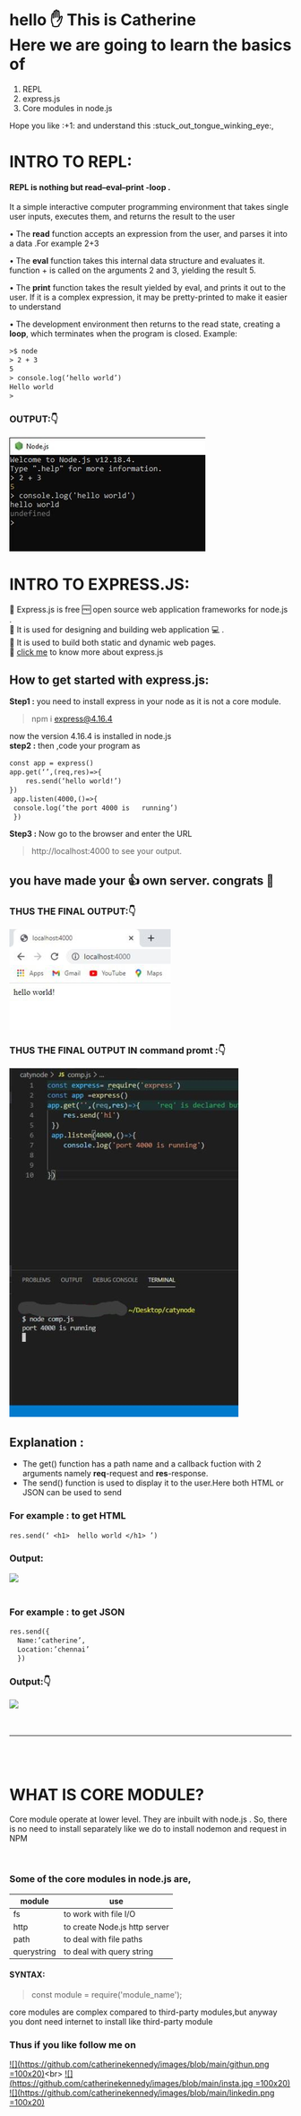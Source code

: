 # hello :raised_hand: This is Catherine<br> Here we are going to learn the basics of 
<ol>
<li>REPL</li>
<li>express.js</li>
<li>Core modules in node.js</li>
</ol>
Hope you like :+1: and understand this :stuck_out_tongue_winking_eye:,


# 	INTRO TO REPL:
#### REPL is nothing but <b> read–eval–print -loop </b>.
It a simple interactive computer programming environment that takes single user inputs, executes them, and returns the result to the user

•	The <b>read</b> function accepts an expression from the user, and parses it into a data .For example 2+3

•	The <b>eval</b> function takes this internal data structure and evaluates it. function + is called on the arguments 2 and 3, yielding the result 5.

•	  The <b>print</b> function takes the result yielded by eval, and prints it out to the user. If it is a complex expression, it may be pretty-printed to make it easier to understand

•	The development environment then returns to the read state, creating a <b>loop</b>, which terminates when the program is closed.
Example:
<br>
````
>$ node
> 2 + 3
5
> console.log(‘hello world’)
Hello world
>
````
### OUTPUT::point_down:
<img src="https://github.com/catherinekennedy/images/blob/main/repl.jpeg?raw=true" >

# INTRO TO EXPRESS.JS:
:mushroom: 	Express.js is free  :free: open source web application frameworks for node.js .<br>
:mushroom: 	It is used for designing and building web application :computer: .<br>
:mushroom:	 It is used to build both static and dynamic web pages.<br>
:mushroom: [click me](https://expressjs.com/) to know more about express.js


## How to get started with express.js:
  **Step1 :** you need to install express in your node as it is not a core module.
   
   > npm i express@4.16.4
 
 now the version 4.16.4 is installed in node.js<br>
**step2 :** then ,code your program as <br>

 ````` const express=require(‘express’)
 const app = express()
app.get(‘’,(req,res)=>{
     res.send(‘hello world!’)
 })
  app.listen(4000,()=>{
  console.log(‘the port 4000 is   running’)
  })
 `````
   **Step3 :** Now go to  the browser and enter the URL
>http://localhost:4000
   to see your output.
   
   ## you have made your :thumbsup: own server. congrats :raised_hands:
   
  ### THUS THE FINAL OUTPUT::point_down:
<img src="https://github.com/catherinekennedy/images/blob/main/1output.jpeg?raw=true" >
 
 ### THUS THE FINAL OUTPUT IN command promt ::point_down:
<img src="https://github.com/catherinekennedy/images/blob/main/finalpage.jpeg?raw=true" >
  
   
 
 ## Explanation :
 * The get() function has a path name and a callback fuction with 2 arguments namely **req**-request and **res**-response.
* The send() function is used to display it to the user.Here both HTML or JSON can be used to send
 
### For example : to get **HTML**
```res.send(‘ <h1>  hello world </h1> ’)```
### Output:
<img src="https://github.com/catherinekennedy/images/blob/main/htmloutput.jpeg?raw=true" >
<br><br>

### For example : to get **JSON**
```
res.send({
  Name:’catherine’,
  Location:’chennai’
  })
```
### Output::point_down:
<img src="https://github.com/catherinekennedy/images/blob/main/jsonoutput.jpeg?raw=true" >

<br><hr><br><br>
# WHAT IS CORE MODULE?
<p> Core module operate at lower level. They are inbuilt with node.js . So, there is no need to install separately like we do to install nodemon and request in NPM </p><br>

### Some of the core modules in node.js are,<br>

|module|use|
|---------|---------|
| fs   |   to work with file I/O |
|  http  |  to create Node.js http server  |
| path |   to deal with file paths |
| querystring |  to deal with query string   |

#### SYNTAX:
>const  module = require('module_name');

core modules are complex compared to third-party modules,but anyway you dont need internet to install like third-party module
### Thus if you like follow me on <br>

[![](https://github.com/catherinekennedy/images/blob/main/githun.png =100x20)](https://github.com/catherinekennedy")<br>
[![](https://github.com/catherinekennedy/images/blob/main/insta.jpg =100x20)](https://www.instagram.com/cather_ine_kenny)<br>
[![](https://github.com/catherinekennedy/images/blob/main/linkedin.png =100x20)](https://www.linkedin.com/in/catherine-robin-kennedy)<br>









 

   
